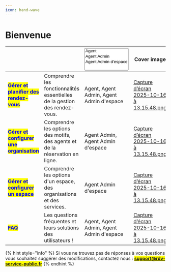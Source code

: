 ```yaml
---
icon: hand-wave
---
```


# Bienvenue

<table data-view="cards"><thead><tr><th></th><th></th><th><select multiple><option value="MLn2XWRlM0Ko" label="Agent" color="blue"></option><option value="8gPOKthCblUU" label="Agent Admin" color="blue"></option><option value="JcBtNVLcvkZZ" label="Agent Admin d&#x27;espace" color="blue"></option></select></th><th data-hidden data-card-cover data-type="image">Cover image</th><th data-hidden data-card-target data-type="content-ref"></th></tr></thead><tbody><tr><td><h4><mark style="color:blue;"><strong>Gérer et planifier des rendez-vous</strong></mark></h4></td><td>Comprendre les fonctionnalités essentielles de la gestion des rendez-vous. </td><td><span data-option="MLn2XWRlM0Ko">Agent, </span><span data-option="8gPOKthCblUU">Agent Admin, </span><span data-option="JcBtNVLcvkZZ">Agent Admin d'espace</span></td><td><a href=".gitbook/assets/Capture d’écran 2025-10-16 à 13.15.48.png">Capture d’écran 2025-10-16 à 13.15.48.png</a></td><td><a href="documentation-utilisateur/utiliser-son-agenda.md">utiliser-son-agenda.md</a></td></tr><tr><td><h4><mark style="color:blue;"><strong>Gérer et configurer une organisation</strong></mark></h4></td><td>Comprendre les options des motifs, des agents et de la réservation en ligne.</td><td><span data-option="8gPOKthCblUU">Agent Admin, </span><span data-option="JcBtNVLcvkZZ">Agent Admin d'espace</span></td><td><a href=".gitbook/assets/Capture d’écran 2025-10-16 à 13.15.48.png">Capture d’écran 2025-10-16 à 13.15.48.png</a></td><td><a href="documentation-utilisateur/configurer-son-organisation.md">configurer-son-organisation.md</a></td></tr><tr><td><h4><mark style="color:blue;"><strong>Gérer et configurer un espace</strong></mark></h4></td><td>Comprendre les options d'un espace, des organisations et des services. </td><td><span data-option="JcBtNVLcvkZZ">Agent Admin d'espace</span></td><td><a href=".gitbook/assets/Capture d’écran 2025-10-16 à 13.15.48.png">Capture d’écran 2025-10-16 à 13.15.48.png</a></td><td><a href="documentation-utilisateur/configurer-son-espace.md">configurer-son-espace.md</a></td></tr><tr><td><h4><mark style="color:blue;"><strong>FAQ</strong></mark></h4></td><td>Les questions fréquentes et leurs solutions des utilisateurs ! </td><td><span data-option="MLn2XWRlM0Ko">Agent, </span><span data-option="8gPOKthCblUU">Agent Admin, </span><span data-option="JcBtNVLcvkZZ">Agent Admin d'espace</span></td><td><a href=".gitbook/assets/Capture d’écran 2025-10-16 à 13.15.48.png">Capture d’écran 2025-10-16 à 13.15.48.png</a></td><td><a href="documentation-utilisateur/faq.md">faq.md</a></td></tr></tbody></table>

{% hint style="info" %}
Si vous ne trouvez pas de réponses à vos questions vous souhaitez suggérer des modifications, contactez nous : <mark style="color:$primary;">**support@rdv-service-public.fr**</mark>
{% endhint %}

